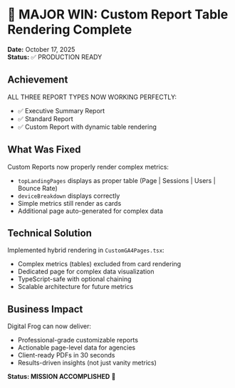 # 🎉 MAJOR WIN: Custom Report Table Rendering Complete

**Date:** October 17, 2025  
**Status:** ✅ PRODUCTION READY  

## Achievement

ALL THREE REPORT TYPES NOW WORKING PERFECTLY:
- ✅ Executive Summary Report
- ✅ Standard Report  
- ✅ Custom Report with dynamic table rendering

## What Was Fixed

Custom Reports now properly render complex metrics:
- `topLandingPages` displays as proper table (Page | Sessions | Users | Bounce Rate)
- `deviceBreakdown` displays correctly
- Simple metrics still render as cards
- Additional page auto-generated for complex data

## Technical Solution

Implemented hybrid rendering in `CustomGA4Pages.tsx`:
- Complex metrics (tables) excluded from card rendering
- Dedicated page for complex data visualization
- TypeScript-safe with optional chaining
- Scalable architecture for future metrics

## Business Impact

Digital Frog can now deliver:
- Professional-grade customizable reports
- Actionable page-level data for agencies
- Client-ready PDFs in 30 seconds
- Results-driven insights (not just vanity metrics)

**Status: MISSION ACCOMPLISHED** 🚀
